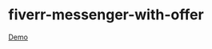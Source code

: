 # fiverr-messenger-with-offer
<a href="https://rezwananitu.github.io/fiverr-messenger-with-offer/" target="_blank">Demo</a>
